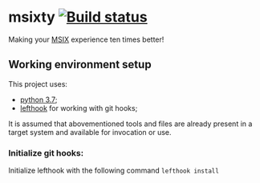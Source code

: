# msixty [![Build status](https://circleci.com/gh/tradingview/msixty.svg?style=svg)](https://circleci.com/gh/tradingview/msixty)

Making your [MSIX](https://docs.microsoft.com/en-us/windows/msix/) experience ten times better!

## Working environment setup

This project uses:
- [python 3.7](https://www.python.org/);
- [lefthook](https://github.com/Arkweid/lefthook/releases) for working with git hooks;

It is assumed that abovementioned tools and files are already present in a target system and available for invocation or use.

### Initialize git hooks:
Initialize lefthook with the following command
`lefthook install`